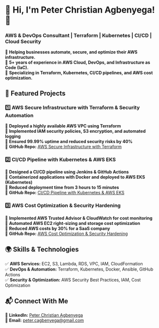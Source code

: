 # 👋 Hi, I'm Peter Christian Agbenyega! 🚀  
### **AWS & DevOps Consultant | Terraform | Kubernetes | CI/CD | Cloud Security**  

🔹 **Helping businesses automate, secure, and optimize their AWS infrastructure.**  
🔹 **5+ years of experience in AWS Cloud, DevOps, and Infrastructure as Code (IaC).**  
🔹 **Specializing in Terraform, Kubernetes, CI/CD pipelines, and AWS cost optimization.**  


## **🚀 Featured Projects**
### **1️⃣ AWS Secure Infrastructure with Terraform & Security Automation**
🔹 **Deployed a highly available AWS VPC using Terraform**  
🔹 **Implemented IAM security policies, S3 encryption, and automated logging**  
🔹 **Ensured 99.99% uptime and reduced security risks by 40%**  
🔗 **GitHub Repo:** [AWS Secure Infrastructure with Terraform](https://github.com/Peter-Agbenyega/AWS-Terraform-Secure-Infrastructure)  

### **2️⃣ CI/CD Pipeline with Kubernetes & AWS EKS**
🔹 **Designed a CI/CD pipeline using Jenkins & GitHub Actions**  
🔹 **Containerized applications with Docker and deployed to AWS EKS (Kubernetes)**  
🔹 **Reduced deployment time from 3 hours to 15 minutes**  
🔗 **GitHub Repo:** [CI/CD Pipeline with Kubernetes & AWS EKS](https://github.com/Peter-Agbenyega/Kubernetes-CI-CD-Pipeline)  

### **3️⃣ AWS Cost Optimization & Security Hardening**
🔹 **Implemented AWS Trusted Advisor & CloudWatch for cost monitoring**  
🔹 **Automated AWS EC2 right-sizing and storage cost optimization**  
🔹 **Reduced AWS costs by 30% for a SaaS company**  
🔗 **GitHub Repo:** [AWS Cost Optimization & Security Hardening](https://github.com/Peter-Agbenyega/AWS-Cost-Optimization-Security)  


## **🌍 Skills & Technologies**
✅ **AWS Services:** EC2, S3, Lambda, RDS, VPC, IAM, CloudFormation  
✅ **DevOps & Automation:** Terraform, Kubernetes, Docker, Ansible, GitHub Actions  
✅ **Security & Optimization:** AWS Security Best Practices, IAM, Cost Optimization  

## **📬 Connect With Me**
🔗 **LinkedIn:** [Peter Christian Agbenyega](https://www.linkedin.com/in/peter-christian-agbenyega-910b3028b)  
📩 **Email:** peter.cagbenyega@gmail.com
